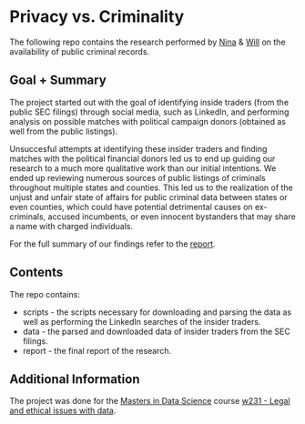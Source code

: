 # Privacy vs. Criminality

The following repo contains the research performed by [Nina](https://github.com/kuknina) & [Will](https://github.com/WillahScott) on the availability of public criminal records.  

## Goal + Summary

The project started out with the goal of identifying inside traders (from the public SEC filings) through social media, such as LinkedIn, and performing analysis on possible matches with political campaign donors (obtained as well from the public listings).  

Unsuccesful attempts at identifying these insider traders and finding matches with the political financial donors led us to end up guiding our research to a much more qualitative work than our initial intentions. We ended up reviewing numerous sources of public listings of criminals throughout multiple states and counties. This led us to the realization of the unjust and unfair state of affairs for public criminal data between states or even counties, which could have potential detrimental causes on ex-criminals, accused incumbents, or even innocent bystanders that may share a name with charged individuals.  

For the full summary of our findings refer to the [report](/report/InsiderTraderandPubliclyAvailableCriminalInformation.pdf).  

## Contents

The repo contains:  
* scripts - the scripts necessary for downloading and parsing the data as well as performing the LinkedIn searches of the insider traders.
* data - the parsed and downloaded data of insider traders from the SEC filings.
* report - the final report of the research.


## Additional Information

The project was done for the [Masters in Data Science](https://datascience.berkeley.edu/) course [w231 - Legal and ethical issues with data](https://ethicallegaldatascience.wordpress.com/).  
